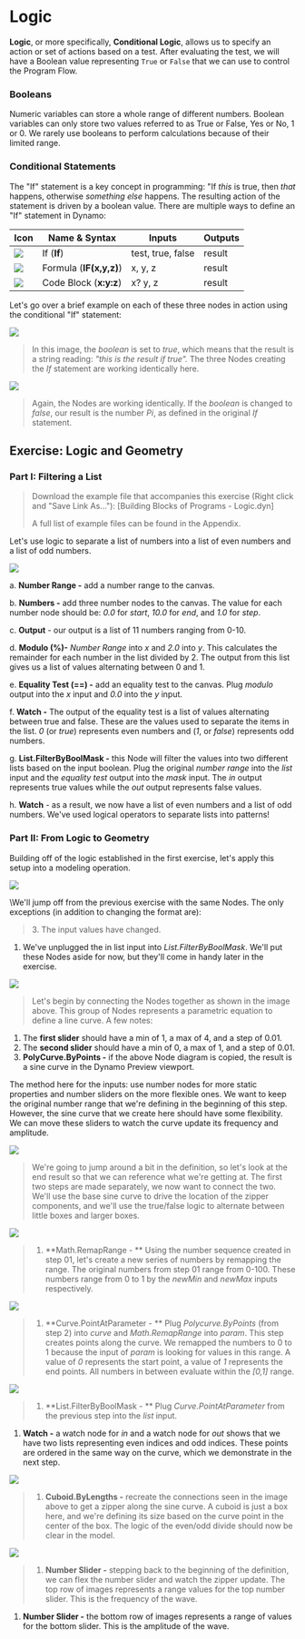 # Logic

**Logic**, or more specifically, **Conditional Logic**, allows us to specify an action or set of actions based on a test. After evaluating the test, we will have a Boolean value representing `True` or `False` that we can use to control the Program Flow.

### Booleans&#x20;

Numeric variables can store a whole range of different numbers. Boolean variables can only store two values referred to as True or False, Yes or No, 1 or 0. We rarely use booleans to perform calculations because of their limited range.

### Conditional Statements&#x20;

The "If" statement is a key concept in programming: "If _this_ is true, then _that_ happens, otherwise _something else_ happens. The resulting action of the statement is driven by a boolean value. There are multiple ways to define an "If" statement in Dynamo:

| Icon                                            | Name & Syntax           | Inputs            | Outputs |
| ----------------------------------------------- | ----------------------- | ----------------- | ------- |
| ![](<../../.gitbook/assets/If (1).jpg>)         | If (**If**)             | test, true, false | result  |
| ![](../../.gitbook/assets/Formula.jpg)          | Formula (**IF(x,y,z)**) | x, y, z           | result  |
| ![](<../../.gitbook/assets/Code Block (1).jpg>) | Code Block (**x:y:z**)  | x? y, z           | result  |

Let's go over a brief example on each of these three nodes in action using the conditional "If" statement:

![](<../../.gitbook/assets/logic - conditional statements 01 false.jpg>)

> In this image, the _boolean_ is set to _true_, which means that the result is a string reading: _"this is the result if true"._ The three Nodes creating the _If_ statement are working identically here.

![](<../../.gitbook/assets/logic - conditional statements 02 true.jpg>)

> Again, the Nodes are working identically. If the _boolean_ is changed to _false_, our result is the number _Pi_, as defined in the original _If_ statement.

## Exercise: Logic and Geometry

### Part I: Filtering a List

> Download the example file that accompanies this exercise (Right click and "Save Link As..."): \[Building Blocks of Programs - Logic.dyn]
>
> A full list of example files can be found in the Appendix.

Let's use logic to separate a list of numbers into a list of even numbers and a list of odd numbers.

![](<../../.gitbook/assets/logic - exercise part I-01.jpg>)

a. **Number Range -** add a number range to the canvas.

b. **Numbers -** add three number nodes to the canvas. The value for each number node should be: _0.0_ for _start_, _10.0_ for _end_, and _1.0_ for _step_.

c. **Output** - our output is a list of 11 numbers ranging from 0-10.

d. **Modulo (%)-** _Number Range_ into _x_ and _2.0_ into _y_. This calculates the remainder for each number in the list divided by 2. The output from this list gives us a list of values alternating between 0 and 1.

e. **Equality Test (==) -** add an equality test to the canvas. Plug _modulo_ output into the _x_ input and _0.0_ into the _y_ input.

f. **Watch -** The output of the equality test is a list of values alternating between true and false. These are the values used to separate the items in the list. _0_ (or _true_) represents even numbers and (_1_, or _false_) represents odd numbers.

g. **List.FilterByBoolMask -** this Node will filter the values into two different lists based on the input boolean. Plug the original _number range_ into the _list_ input and the _equality test_ output into the _mask_ input. The _in_ output represents true values while the _out_ output represents false values.

h. **Watch** - as a result, we now have a list of even numbers and a list of odd numbers. We've used logical operators to separate lists into patterns!

### Part II: From Logic to Geometry&#x20;

Building off of the logic established in the first exercise, let's apply this setup into a modeling operation.

![](<../../.gitbook/assets/02 (1).png>)&#x20;

\We'll jump off from the previous exercise with the same Nodes. The only exceptions (in addition to changing the format are):

> 3\. The input values have changed.

1. We've unplugged the in list input into _List.FilterByBoolMask_. We'll put these Nodes aside for now, but they'll come in handy later in the exercise.

![](<../../.gitbook/assets/03 (1).png>)

> Let's begin by connecting the Nodes together as shown in the image above. This group of Nodes represents a parametric equation to define a line curve. A few notes:

1. The **first slider** should have a min of 1, a max of 4, and a step of 0.01.
2. The **second slider** should have a min of 0, a max of 1, and a step of 0.01.
3. **PolyCurve.ByPoints -** if the above Node diagram is copied, the result is a sine curve in the Dynamo Preview viewport.

The method here for the inputs: use number nodes for more static properties and number sliders on the more flexible ones. We want to keep the original number range that we're defining in the beginning of this step. However, the sine curve that we create here should have some flexibility. We can move these sliders to watch the curve update its frequency and amplitude.

![](../../.gitbook/assets/04.png)

> We're going to jump around a bit in the definition, so let's look at the end result so that we can reference what we're getting at. The first two steps are made separately, we now want to connect the two. We'll use the base sine curve to drive the location of the zipper components, and we'll use the true/false logic to alternate between little boxes and larger boxes.

![](<../../.gitbook/assets/05 (1).png>)

> 1. \*\*Math.RemapRange - \*\* Using the number sequence created in step 01, let's create a new series of numbers by remapping the range. The original numbers from step 01 range from 0-100. These numbers range from 0 to 1 by the _newMin_ and _newMax_ inputs respectively.

![](../../.gitbook/assets/06.png)

> 1. \*\*Curve.PointAtParameter - \*\* Plug _Polycurve.ByPoints_ (from step 2) into _curve_ and _Math.RemapRange_ into _param_. This step creates points along the curve. We remapped the numbers to 0 to 1 because the input of _param_ is looking for values in this range. A value of _0_ represents the start point, a value of _1_ represents the end points. All numbers in between evaluate within the _\[0,1]_ range.

![](../../.gitbook/assets/07.png)

> 1. \*\*List.FilterByBoolMask - \*\* Plug _Curve.PointAtParameter_ from the previous step into the _list_ input.

1. **Watch -** a watch node for _in_ and a watch node for _out_ shows that we have two lists representing even indices and odd indices. These points are ordered in the same way on the curve, which we demonstrate in the next step.

![](../../.gitbook/assets/08.png)

> 1. **Cuboid.ByLengths -** recreate the connections seen in the image above to get a zipper along the sine curve. A cuboid is just a box here, and we're defining its size based on the curve point in the center of the box. The logic of the even/odd divide should now be clear in the model.

![](../../.gitbook/assets/matrix.png)

> 1. **Number Slider -** stepping back to the beginning of the definition, we can flex the number slider and watch the zipper update. The top row of images represents a range values for the top number slider. This is the frequency of the wave.

1. **Number Slider -** the bottom row of images represents a range of values for the bottom slider. This is the amplitude of the wave.
